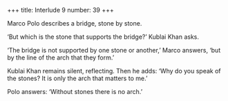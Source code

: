 +++
title: Interlude 9
number: 39
+++

Marco Polo describes a bridge, stone by stone.

‘But which is the stone that supports the bridge?’ Kublai Khan asks.

‘The bridge is not supported by one stone or another,’ Marco answers, ‘but by the line of the arch that they form.’

Kublai Khan remains silent, reflecting. Then he adds: ‘Why do you speak of the stones? It is only the arch that matters to me.’

Polo answers: ‘Without stones there is no arch.’